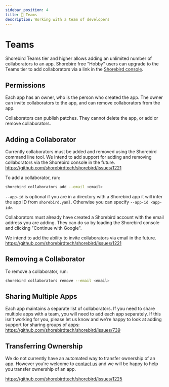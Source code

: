 ```yaml
---
sidebar_position: 4
title: 👥 Teams
description: Working with a team of developers
---
```


# Teams

Shorebird Teams tier and higher allows adding an unlimited number of
collaborators to an app. Shorebire free "Hobby" users can upgrade
to the Teams tier to add collaborators via a link in the
[Shorebird console](https://console.shorebird.dev).

## Permissions

Each app has an owner, who is the person who created the app. The owner can
invite collaborators to the app, and can remove collaborators from the app.

Collaborators can publish patches. They cannot delete the app, or add or
remove collaborators.

## Adding a Collaborator

Currently collaborators must be added and removed using the Shorebird
command line tool. We intend to add support for adding and removing
collaborators via the Shorebird console in the future.
<https://github.com/shorebirdtech/shorebird/issues/1221>

To add a collaborator, run:

```bash
shorebird collaborators add --email <email>
```

`--app-id` is optional if you are in a directory with a Shorebird app it
will infer the app ID from `shorebird.yaml`. Otherwise you can specify
`--app-id <app-id>`.

Collaborators must already have created a Shorebird account with the email
address you are adding. They can do so by loading the Shorebird console
and clicking "Continue with Google".

We intend to add the ability to invite collaborators via email in the future.
<https://github.com/shorebirdtech/shorebird/issues/1221>

## Removing a Collaborator

To remove a collaborator, run:

```bash
shorebird collaborators remove --email <email>
```

## Sharing Multiple Apps

Each app maintains a separate list of collaborators. If you need to share
multiple apps with a team, you will need to add each app separately. If this
isn't working for you, please let us know and we're happy to look at adding
support for sharing groups of apps:
<https://github.com/shorebirdtech/shorebird/issues/739>

## Transferring Ownership

We do not currently have an automated way to transfer ownership of an app.
However you're welcome to [contact us](mailto:contact@shorebird.dev) and we
will be happy to help you transfer ownership of an app.

<https://github.com/shorebirdtech/shorebird/issues/1225>
